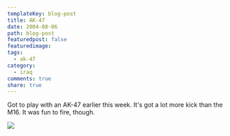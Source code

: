 ```yaml
---
templateKey: blog-post
title: AK-47
date: 2004-08-06
path: blog-post
featuredpost: false
featuredimage:
tags:
  - ak-47
category:
  - iraq
comments: true
share: true
---
```


Got to play with an AK-47 earlier this week. It's got a lot more kick than the M16. It was fun to fire, though.

![](/img/r_2004-08-05%20Steve%20fires%20AK-47.JPG)
